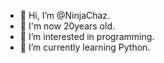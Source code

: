 - 👋 Hi, I’m @NinjaChaz.
- 👤 I'm now 20years old.
- 👀 I’m interested in programming.
- 🌱 I’m currently learning Python.

<!---
NinjaChaz/NinjaChaz is a ✨ special ✨ repository because its `README.md` (this file) appears on your GitHub profile.
You can click the Preview link to take a look at your changes.
--->
